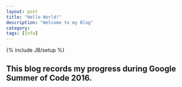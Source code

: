 ```yaml
---
layout: post
title: "Hello World!"
description: "Welcome to my Blog"
category:
tags: [Info]
---
```

{% include JB/setup %}

## This blog records my progress during Google Summer of Code 2016.
